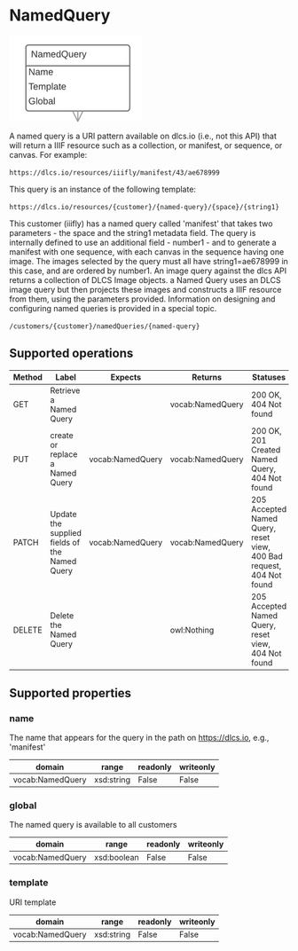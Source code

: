 # NamedQuery

![](namedquery.png)

A named query is a URI pattern available on dlcs.io (i.e., not this API) that will return a IIIF resource such as a collection, or manifest, or sequence, or canvas. For example:

`https://dlcs.io/resources/iiifly/manifest/43/ae678999`

This query is an instance of the following template:

`https://dlcs.io/resources/{customer}/{named-query}/{space}/{string1}`

This customer (iiifly) has a named query called 'manifest' that takes two parameters - the space and the string1 metadata field. The query is internally defined to use an additional field - number1 -  and to generate a manifest with one sequence, with each canvas in the sequence having one image. The images selected by the query must all have string1=ae678999 in this case, and are ordered by number1.  An image query against the dlcs API returns a collection of DLCS Image objects. a Named Query uses an DLCS image query but then projects these images and  constructs a IIIF resource from them, using the parameters provided. Information on designing and configuring named queries is provided in a special topic.


<!-- 
this returns a 500
need to expand general docs on this
 -->

`/customers/{customer}/namedQueries/{named-query}`


## Supported operations


| Method | Label                                         | Expects          | Returns          | Statuses                                                             |
|--------|-----------------------------------------------|------------------|------------------|----------------------------------------------------------------------|
| GET    | Retrieve a Named Query                        |                  | vocab:NamedQuery | 200 OK, 404 Not found                                                |
| PUT    | create or replace a Named Query               | vocab:NamedQuery | vocab:NamedQuery | 200 OK, 201 Created Named Query, 404 Not found                       |
| PATCH  | Update the supplied fields of the Named Query | vocab:NamedQuery | vocab:NamedQuery | 205 Accepted Named Query, reset view, 400 Bad request, 404 Not found |
| DELETE | Delete the Named Query                        |                  | owl:Nothing      | 205 Accepted Named Query, reset view, 404 Not found                  |


## Supported properties


### name

The name that appears for the query in the path on https://dlcs.io, e.g., 'manifest'


| domain           | range      | readonly | writeonly |
|------------------|------------|----------|-----------|
| vocab:NamedQuery | xsd:string | False    | False     |


### global

The named query is available to all customers


| domain           | range       | readonly | writeonly |
|------------------|-------------|----------|-----------|
| vocab:NamedQuery | xsd:boolean | False    | False     |


### template

URI template


| domain           | range      | readonly | writeonly |
|------------------|------------|----------|-----------|
| vocab:NamedQuery | xsd:string | False    | False     |


